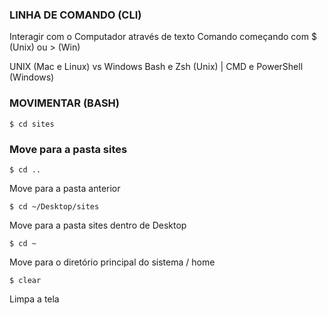 ### LINHA DE COMANDO (CLI)

Interagir com o Computador através de texto
Comando começando com $ (Unix) ou > (Win)

UNIX (Mac e Linux) vs Windows
Bash e Zsh (Unix) | CMD e PowerShell (Windows)

<a href="ttps://ss64.com" target="_blank"></a>

### MOVIMENTAR (BASH)

```shell
$ cd sites
```

### Move para a pasta sites

```shell
$ cd ..
```

Move para a pasta anterior

```shell
$ cd ~/Desktop/sites
```

Move para a pasta sites dentro de Desktop

```shell
$ cd ~
```

Move para o diretório principal do sistema / home

```shell
$ clear
```

Limpa a tela
